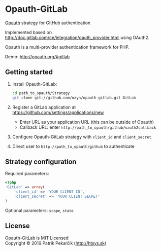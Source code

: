 Opauth-GitLab
=============
[Opauth][1] strategy for GitHub authentication.

Implemented based on http://doc.gitlab.com/ce/integration/oauth_provider.html using OAuth2.

Opauth is a multi-provider authentication framework for PHP.

Demo: http://opauth.org/#gitlab

Getting started
----------------
1. Install Opauth-GitLab:
   ```bash
   cd path_to_opauth/Strategy
   git clone git://github.com/uzyn/opauth-gitlab.git GitLab
   ```

2. Register a GitLab application at https://github.com/settings/applications/new
   - Enter URL as your application URL (this can be outside of Opauth)
   - Callback URL: enter `http://path_to_opauth/github/oauth2callback`
   
3. Configure Opauth-GitLab strategy with `client_id` and `client_secret`.

4. Direct user to `http://path_to_opauth/github` to authenticate


Strategy configuration
----------------------

Required parameters:

```php
<?php
'GitLab' => array(
	'client_id' => 'YOUR CLIENT ID',
	'client_secret' => 'YOUR CLIENT SECRET'
)
```

Optional parameters:
`scope`, `state`

License
---------
Opauth-GitLab is MIT Licensed  
Copyright © 2016 Patrik Pekarčík (http://htsys.sk)

[1]: https://github.com/opauth/opauth